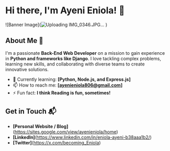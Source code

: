 # Hi there, I'm Ayeni Eniola! 👋

![Banner Image](![Uploading IMG_0346.JPG…]()
)

## About Me 🚀

I'm a passionate **Back-End Web Developer** on a mission to gain experience in **Python and frameworks like Django**. I love tackling complex problems, learning new skills, and collaborating with diverse teams to create innovative solutions.

- 🌱 Currently learning: **[Python, Node.js, and Express.js]**
- 📫 How to reach me: **[ayenieniola806@gmail.com]**
- ⚡ Fun fact: **I think Reading is fun, sometimes!**


## Get in Touch 📬

- **[Personal Website / Blog]**(https://sites.google.com/view/ayenieniola/home)
- **[LinkedIn]**(https://www.linkedin.com/in/eniola-ayeni-b38aaa1b2/)
- **[Twitter]**(https://x.com/becoming_Eniola)


